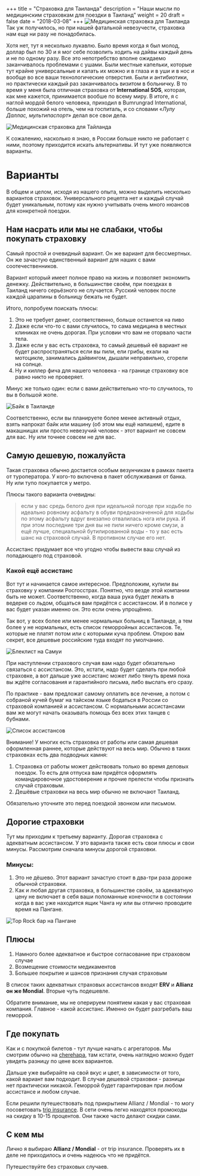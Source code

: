 +++
title = "Страховка для Таиланда"
description = "Наши мысли по медицинским страховкам для поездки в Таиланд"
weight = 20
draft = false
date = "2018-03-08"
+++
![Медицинская страховка для Таиланда](/images/posts/insurance-1.jpg)
Так уж получилось, но при нашей фатальной невезучести, страховка нам еще ни разу не понадобилась.

Хотя нет, тут я несколько лукавлю. Было время когда я был молод, доллар был по 30 и я мог себе позволить ходить на дайвы каждый день и не по одному разу. Все это непотребство вполне ожидаемо заканчивалось проблемами с ушами. Были местные капельки, которые тут крайне универсальные и капать их можно и в глаза и в уши и в нос и вообще во все ваши технологические отверстия. Были и антибиотики, но практически каждый раз заканчивалось визитом в больничку. В то время у меня была отличная страховка от **International SOS**, которая, как мне кажется, принимается вообше по всему миру. В итоге, я с наглой мордой белого человека, приходил в Bumrungrad International, больше похожий на отель, чем на госпиталь, и со словами «*Лулу Даллас, мультипаспорт*» делал все свои дела.

![Медицинская страховка для Тайланда](/images/posts/international-sos.jpg)

К сожалению, насколько я знаю, в России больше никто не работает с ними, поэтому приходится искать альтернативы. И тут уже появляются варианты.

# Варианты
В общем и целом, исходя из нашего опыта, можно выделить несколько вариантов страховок. Универсального рецепта нет и каждый случай будет уникальным, потому как нужно учитывать очень много нюансов для конкретной поездки.

## Нам насрать или мы не слабаки, чтобы покупать страховку
Самый простой и очевидный вариант. Он же вариант для бессмертных. Он же зачастую единственный вариант для наших с вами соотечественников.

Вариант который имеет полное право на жизнь и позволяет экономить денежку. Действительно, в большинстве своём, при поездках в Таиланд ничего серьёзного не случается. Русский человек после каждой царапины в больницу бежать не будет.

Итого, попробуем поискать плюсы:

 1. Это не требует денег, соответственно, больше останется на пиво
 2. Даже если что-то с вами случилось, то сама медицина в местных клиниках не очень дорогая. При условии что вам не оторвало части тела.
 3. Даже если у вас есть страховка, то самый дешевый её вариант не будет распространяться если вы пили, ели грибы, ехали на мотоцикле, занимались дайвингом, дышали неправильно, сгорели на солнце.
 4. Ну и киллер фича для нашего человека - на границе страховку все равно никто не проверяет.

Минус же только один: если с вами действительно что\-то случилось, то вы в большой жопе.

![Байк в Таиланде](/images/posts/motogp-bike-crash.jpg)

Соответственно, если вы планируете более менее активный отдых, взять напрокат байк или машину (об этом мы ещё напишем), едите в макашницах или просто невезучий человек \- этот вариант не совсем для вас. Ну или точнее совсем не для вас.

## Самую дешевую, пожалуйста

Такая страховка обычно достается особым везунчикам в рамках пакета от туроператора. У кого-то включена в пакет обслуживания от банка. Ну или тупо покупается у метро. 

Плюсы такого варианта очевидны: 

> если у вас средь белого дня при идеальной погоде при ходьбе по идеально ровному асфальту в обуви предназначенной для ходьбы по этому асфальту вдруг внезапно отвалилась нога или рука. И при этом последние три дня вы не пили ничего кроме смузи, а ещё лучше, специальной бутилированной воды \- то у вас есть шанс на страховой случай. В противном случае его нет.

Ассистанс придумает все что угодно чтобы вывести ваш случай из попадающего под страховой.

### Какой ещё ассистанс

Вот тут и начинается самое интересное. Предположим, купили вы страховку у компании Росгосстрах. Понятно, что везде этой компании быть не может. Соответственно, когда ваша рука будет лежать в ведерке со льдом, общаться вам придётся с ассистансом. И в полисе у вас будет указан именно он. Это если очень упрощённо.

Так вот, у всех более или менее нормальных больниц в Таиланде, а тем более у не нормальных, есть список геморройных ассистансов. Те, которые не платят потом или с которыми куча проблем. Открою вам секрет, все дешевые российские туда входят по умолчанию.

![Блеклист на Самуи](/images/posts/samui-blacklist.jpg)

При наступлении страхового случая вам надо будет обязательно связаться с ассистансом. Это, кстати, надо будет сделать при любой страховке, а вот дальше уже ассистанс может либо тянуть время пока вы ждёте согласования и гарантийного письма, либо выслать его сразу.

По практике - вам предложат самому оплатить все лечение, а потом с собраной кучей бумаг на тайском языке бодаться в России со страховой компанией и ассистансом. С нормальными ассистансами вам же могут начать оказывать помощь без всех этих танцев с бубнами.

![Список ассистансов](/images/posts/assitance-list.jpg)

<span class="highlight">Внимание! У многих есть страховка от работы или самая дешевая оформленная раннее, которые действуют на весь мир. Обычно в таких страховках есть два подводных камня:</span>

1. Страховка от работы может действовать только во время деловых поездок. То есть для отпуска вам придётся оформлять командировочное удостоверение и прочие прелести чтобы признать случай страховым.
2. Дешёвые страховки на весь мир обычно не включают Таиланд.

Обязательно уточните это перед поездкой звонком или письмом.

## Дорогие страховки

Тут мы приходим к третьему варианту. Дорогая страховка с адекватным ассистансом. У это варианта также есть свои плюсы и свои минусы. Рассмотрим сначала минусы дорогой страховки.

### Минусы:

1. Это не дёшево. Этот вариант зачастую стоит в два-три раза дороже обычной страховки.
2. Как и любая другая страховка, в большинстве своём, за адекватную цену не включает в себя ваши поломанные конечности в состоянии когда в вас уже находится ящик Чанга ну или вы отлично проводите время на Пангане.

![Top Rock бар на Пангане](/images/posts/toprock-bar-phangan.jpg)

## Плюсы

1. Намного более адекватное и быстрое согласование при страховом случае
2. Возмещение стоимости медикаментов
3. Большее покрытие и шансов признания случая страховым

В список таких адекватных страховых ассистансов входят **ERV** и **Allianz он же Mondial**. Вторые чуть подешевле.

Обратите внимание, мы не оперируем понятием какая у вас страховая компания. Главное \- какой ассистанс. Именно он будет разгребать ваш геморрой.

## Где покупать

Как и с покупкой билетов - тут лучше начать с агрегаторов. Мы смотрим обычно на [cherehapa](http://cherehapa.ru/), там кстати, очень наглядно можно будет увидеть разницу по цене всех вариантов.

Дальше уже выбирайте на свой вкус и цвет, в зависимости от того, какой вариант вам подходит. В случае дешевой страховки \- разницы нет практически никакой. Геморрой будет гарантирован при любом ассистансе и любом случае.

Если решили путешествовать под прикрытием Allianz / Mondial - то могу посоветовать [trip insurance](http://tripinsurance.ru). В сети очень легко находятся промокоды на скидку в 10-15 процентов. Они также часто делают скидки сами.

## С кем мы

Лично я выбираю **Allianz / Mondial** - от trip insurance. Проверять их в деле не приходилось и очень  надеюсь что не придётся.

Путешествуйте без страховых случаев.

